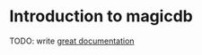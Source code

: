# Introduction to magicdb

TODO: write [great documentation](http://jacobian.org/writing/what-to-write/)
